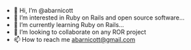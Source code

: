 - 👋 Hi, I’m @abarnicott
- 👀 I’m interested in Ruby on Rails and open source software...
- 🌱 I’m currently learning Ruby on Rails...
- 💞️ I’m looking to collaborate on any ROR project
- 📫 How to reach me abarnicott@gmail.com

<!---
abarnicott/abarnicott is a ✨ special ✨ repository because its `README.md` (this file) appears on your GitHub profile.
You can click the Preview link to take a look at your changes.
--->
